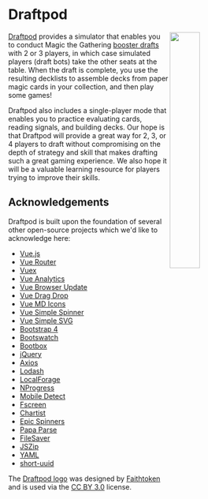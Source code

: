 # Draftpod

<img src="raw/master/public/images/screenshot.png" align="right" width="35%" />

[Draftpod](https://draftpod.org) provides a simulator that enables you to conduct Magic the Gathering
[booster drafts](https://magic.wizards.com/en/game-info/gameplay/formats/booster-draft) 
with 2 or 3 players, in which case simulated players (draft bots) take the other seats
at the table. When the draft is complete, you use the resulting decklists to assemble 
decks from paper magic cards in your collection, and then play some games!

Draftpod also includes a single-player mode that enables you to practice evaluating 
cards, reading signals, and building decks. Our hope is that Draftpod will provide 
a great way for 2, 3, or 4 players to draft without compromising on the depth of 
strategy and skill that makes drafting such a great gaming experience. We also hope
it will be a valuable learning resource for players trying to improve their skills.

## Acknowledgements

Draftpod is built upon the foundation of several other open-source projects which we'd like to acknowledge here:

- [Vue.js](https://vuejs.org/)
- [Vue Router](https://router.vuejs.org/)
- [Vuex](https://vuex.vuejs.org/)
- [Vue Analytics](https://matteogabriele.gitbooks.io/vue-analytics/content/)
- [Vue Browser Update](https://www.npmjs.com/package/vue-browserupdate)
- [Vue Drag Drop](https://github.com/cameronhimself/vue-drag-drop)
- [Vue MD Icons](https://www.npmjs.com/package/vue-material-design-icons)
- [Vue Simple Spinner](https://github.com/dzwillia/vue-simple-spinner)
- [Vue Simple SVG](https://github.com/seiyable/vue-simple-svg)
- [Bootstrap 4](https://getbootstrap.com/docs/4.0/)
- [Bootswatch](https://bootswatch.com/)
- [Bootbox](http://bootboxjs.com/)
- [jQuery](https://jquery.com/)
- [Axios](https://github.com/axios/axios)
- [Lodash](https://lodash.com/)
- [LocalForage](https://localforage.github.io/localForage/)
- [NProgress](http://ricostacruz.com/nprogress/)
- [Mobile Detect](http://hgoebl.github.io/mobile-detect.js/)
- [Fscreen](https://github.com/rafrex/fscreen)
- [Chartist](https://gionkunz.github.io/chartist-js/)
- [Epic Spinners](https://github.com/epicmaxco/epic-spinners)
- [Papa Parse](https://www.papaparse.com/)
- [FileSaver](https://github.com/eligrey/FileSaver.js/)
- [JSZip](https://stuk.github.io/jszip/)
- [YAML](https://eemeli.org/yaml/)
- [short-uuid](https://github.com/oculus42/short-uuid)


The [Draftpod logo](https://game-icons.net/faithtoken/originals/card-random.html) was designed by [Faithtoken](http://www.faithtoken.com/) and is used via the [CC BY 3.0](https://creativecommons.org/licenses/by/3.0/) license.
